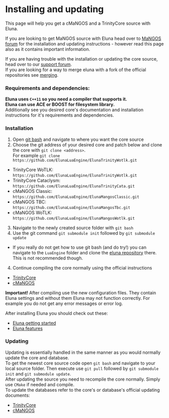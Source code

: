 # Installing and updating
This page will help you get a cMaNGOS and a TrinityCore source with Eluna.

If you are looking to get MaNGOS source with Eluna head over to [MaNGOS forum](http://getmangos.eu/) for the installation and updating instructions - however read this page also as it contains important information.

If you are having trouble with the installation or updating the core source, head over to our [support forum](../README.md#documentation).  
If you are looking for a way to merge eluna with a fork of the official repositories see [merging](MERGING.md).

### Requirements and dependencies:
**Eluna uses `C++11` so you need a compiler that supports it.**  
**Eluna can use ACE or BOOST for filesystem library.**  
Additionally see you desired core's documentation and installation instructions for it's requirements and dependencies.

### Installation
1. Open [git bash](http://git-scm.com/) and navigate to where you want the core source
2. Choose the git address of your desired core and patch below and clone the core with `git clone <address>`.  
For example `git clone https://github.com/ElunaLuaEngine/ElunaTrinityWotlk.git`
  * TrinityCore WoTLK: `https://github.com/ElunaLuaEngine/ElunaTrinityWotlk.git`
  * TrinityCore Cataclysm: `https://github.com/ElunaLuaEngine/ElunaTrinityCata.git`
  * cMaNGOS Classic: `https://github.com/ElunaLuaEngine/ElunaMangosClassic.git`
  * cMaNGOS TBC: `https://github.com/ElunaLuaEngine/ElunaMangosTbc.git`
  * cMaNGOS WoTLK: `https://github.com/ElunaLuaEngine/ElunaMangosWotlk.git`
3. Navigate to the newly created source folder with `git bash`
4. Use the git command `git submodule init` followed by `git submodule update`
  * If you really do not get how to use git bash (and do try!) you can navigate to the `LuaEngine` folder and clone the [eluna repository](https://github.com/ElunaLuaEngine/Eluna) there. This is not recommended though.
4. Continue compiling the core normally using the official instructions
  * [TrinityCore](http://collab.kpsn.org/display/tc/Installation+Guide)
  * [cMaNGOS](https://github.com/cmangos/issues/wiki/Installation-Instructions)

__Important!__ After compiling use the new configuration files. They contain Eluna settings and without them Eluna may not function correctly. For example you do not get any error messages or error log.

After installing Eluna you should check out these:
- [Eluna getting started](USAGE.md)
- [Eluna features](IMPL_DETAILS.md)

### Updating
Updating is essentially handled in the same manner as you would normally update the core and database.  
To get the newest core source code open `git bash` and navigate to your local source folder.
Then execute use `git pull` followed by `git submodule init` and `git submodule update`.  
After updating the source you need to recompile the core normally. Simply use `CMake` if needed and compile.  
To update the databases refer to the core's or database's official updating documents:
  *  [TrinityCore](http://collab.kpsn.org/display/tc/Databases+Installation)
  *  [cMaNGOS](https://github.com/cmangos/issues/wiki/Installation-Instructions)
